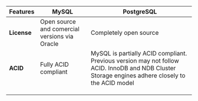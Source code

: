 | Features | MySQL | PostgreSQL |
|---|---|---|
| **License** | Open source and comercial versions via Oracle | Completely open source |
| **ACID**  | Fully ACID compliant  | MySQL is partially ACID compliant. Previous version may not follow ACID. InnoDB and NDB Cluster Storage engines adhere closely to the ACID model |
|   |   |   |
|   |   |   |
|   |   |   |
